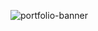 ![portfolio-banner](https://github.com/user-attachments/assets/0208b2a2-24f2-44d8-9108-41ca42a591f3)
